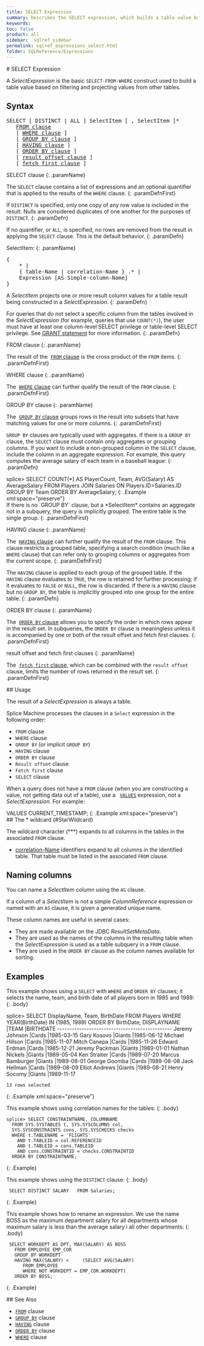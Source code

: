 ```yaml
---
title: SELECT Expression
summary: Describes the SELECT expression, which builds a table value based on filtering and projecting values from other tables.
keywords:
toc: false
product: all
sidebar:  sqlref_sidebar
permalink: sqlref_expressions_select.html
folder: SQLReference/Expressions
---
```

<section>
<div class="TopicContent" data-swiftype-index="true" markdown="1">
# SELECT Expression

A *SelectExpression* is the basic `SELECT-FROM-WHERE` construct used to
build a table value based on filtering and projecting values from other
tables.

## Syntax

<div class="fcnWrapperWide"><pre class="FcnSyntax">
SELECT [ DISTINCT | ALL ] SelectItem [ , SelectItem ]*
   <a href="sqlref_clauses_from.html">FROM clause</a>
   [ <a href="sqlref_clauses_where.html">WHERE clause</a> ]
   [ <a href="sqlref_clauses_groupby.html">GROUP BY clause</a> ]
   [ <a href="sqlref_clauses_having.html">HAVING clause</a> ]
   [ <a href="sqlref_clauses_orderby.html">ORDER BY clause</a> ]
   [ <a href="sqlref_clauses_resultoffset.html">result offset clause</a> ]
   [ <a href="sqlref_clauses_resultoffset.html">fetch first clause</a> ]</pre>

</div>
<div class="paramList" markdown="1">
SELECT clause
{: .paramName}

The `SELECT` clause contains a list of expressions and an optional
quantifier that is applied to the results of the `WHERE`
clause.
{: .paramDefnFirst}

If `DISTINCT` is specified, only one copy of any row value is included
in the result. Nulls are considered duplicates of one another for the
purposes of `DISTINCT`.
{: .paramDefn}

If no quantifier, or `ALL`, is specified, no rows are removed from the
result in applying the `SELECT` clause. This is the default behavior.
{: .paramDefn}

<div class="paramListNested" markdown="1">
SelectItem:
{: .paramName}

<div class="fcnWrapperWide"><pre class="FcnSyntax">
{
    * |
    { table-Name | correlation-Name } .* |
    Expression [AS Simple-column-Name]
}</pre>
</div>

A<em> SelectItem</em> projects one or more result column values for a
table result being constructed in a *SelectExpression*.
{: .paramDefn}

For queries that do not select a specific column from the tables
involved in the *SelectExpression* (for example, queries that use
`COUNT(*)`), the user must have at least one column-level SELECT
privilege or table-level SELECT privilege. See [GRANT
statement](sqlref_statements_grant.html) for more information.
{: .paramDefn}

</div>
FROM clause
{: .paramName}

The result of the &nbsp;[`FROM` clause](sqlref_clauses_from.html) is the cross
product of the `FROM` items.
{: .paramDefnFirst}

WHERE clause
{: .paramName}

The &nbsp;[`WHERE` clause](sqlref_clauses_where.html) can further qualify the
result of the `FROM` clause.
{: .paramDefnFirst}

GROUP BY clause
{: .paramName}

The &nbsp;[`GROUP BY` clause](sqlref_clauses_where.html) groups rows in the
result into subsets that have matching values for one or more columns.
{: .paramDefnFirst}

`GROUP BY` clauses are typically used with aggregates. If there is a
`GROUP BY` clause, the `SELECT` clause must contain *only* aggregates or
grouping columns. If you want to include a non-grouped column in the
`SELECT` clause, include the column in an aggregate expression. For
example, this query computes the average salary of each team in a
baseball league:
{: .paramDefn}

<div class="preWrapper" markdown="1">
    splice> SELECT COUNT(*) AS PlayerCount, Team, AVG(Salary) AS AverageSalary
       FROM Players JOIN Salaries ON Players.ID=Salaries.ID
       GROUP BY Team
       ORDER BY AverageSalary;
{: .Example xml:space="preserve"}

</div>
If there is no `GROUP BY` clause, but a *SelectItem* contains an
aggregate not in a subquery, the query is implicitly grouped. The entire
table is the single group.
{: .paramDefnFirst}

HAVING clause
{: .paramName}

The &nbsp;[`HAVING` clause](sqlref_clauses_having.html) can further qualify
the result of the `FROM` clause. This clause restricts a grouped table,
specifying a search condition (much like a `WHERE` clause) that can
refer only to grouping columns or aggregates from the current scope.
{: .paramDefnFirst}

The `HAVING` clause is applied to each group of the grouped table. If
the `HAVING` clause evaluates to `TRUE`, the row is retained for further
processing; if it evaluates to `FALSE` or `NULL`, the row is discarded.
If there is a `HAVING` clause but no `GROUP BY`, the table is implicitly
grouped into one group for the entire table.
{: .paramDefn}

ORDER BY clause
{: .paramName}

The &nbsp;[`ORDER BY` clause](sqlref_clauses_orderby.html) allows you to
specify the order in which rows appear in the result set. In subqueries,
the `ORDER BY` clause is meaningless unless it is accompanied by one or
both of the result offset and fetch first clauses.
{: .paramDefnFirst}

<span class="CodeItalicFont">result offset</span> and <span
class="CodeItalicFont">fetch first</span> clauses
{: .paramName}

The &nbsp;[`fetch first` clause](sqlref_clauses_resultoffset.html), which can
be combined with the `result offset` clause, limits the number of rows
returned in the result set.
{: .paramDefnFirst}

</div>
## Usage

The result of a *SelectExpression* is always a table.

Splice Machine processes the clauses in a `Select` expression in the
following order:

* `FROM` clause
* `WHERE` clause
* `GROUP BY` (or implicit `GROUP BY`)
* `HAVING` clause
* `ORDER BY` clause
* `Result offset` clause
* `Fetch first` clause
* `SELECT` clause

When a query does not have a `FROM` clause (when you are constructing a
value, not getting data out of a table), use a &nbsp;
[`VALUES`](sqlref_expressions_values.html) expression, not a
*SelectExpression*. For example:

<div class="preWrapper" markdown="1">
    VALUES CURRENT_TIMESTAMP;
{: .Example xml:space="preserve"}

</div>
## The * wildcard   {#StarWildcard}

The wildcard character (***) expands to all columns in the tables in the
associated `FROM` clause.

* [correlation-Name](sqlref_identifiers_types.html) identifiers expand to all
columns in the identified table. That table must be listed in the
associated `FROM` clause.

## Naming columns

You can name a *SelectItem* column using the `AS` clause.

If a column of a *SelectItem* is not a simple *ColumnReference*
expression or named with an `AS` clause, it is given a generated unique
name.

These column names are useful in several cases:

* They are made available on the JDBC *ResultSetMetaData*.
* They are used as the names of the columns in the resulting table when
  the *SelectExpression* is used as a table subquery in a `FROM` clause.
* They are used in the `ORDER BY` clause as the column names available
  for sorting.

## Examples

This example shows using a `SELECT` with `WHERE` and `ORDER BY` clauses;
it selects the name, team, and birth date of all players born in 1985
and 1989:
{: .body}

<div class="preWrapperWide" markdown="1">
    splice> SELECT DisplayName, Team, BirthDate
       FROM Players
       WHERE YEAR(BirthDate) IN (1985, 1989)
       ORDER BY BirthDate;
    DISPLAYNAME             |TEAM      |BIRTHDATE
    -----------------------------------------------
    Jeremy Johnson          |Cards     |1985-03-15
    Gary Kosovo             |Giants    |1985-06-12
    Michael Hillson         |Cards     |1985-11-07
    Mitch Canepa            |Cards     |1985-11-26
    Edward Erdman           |Cards     |1985-12-21
    Jeremy Packman          |Giants    |1989-01-01
    Nathan Nickels          |Giants    |1989-05-04
    Ken Straiter            |Cards     |1989-07-20
    Marcus Bamburger        |Giants    |1989-08-01
    George Goomba           |Cards     |1989-08-08
    Jack Hellman            |Cards     |1989-08-09
    Elliot Andrews          |Giants    |1989-08-21
    Henry Socomy            |Giants    |1989-11-17

    13 rows selected
{: .Example xml:space="preserve"}

</div>
This example shows using correlation names for the tables:
{: .body}

<div class="preWrapperWide" markdown="1">

    splice> SELECT CONSTRAINTNAME, COLUMNNAME
      FROM SYS.SYSTABLES t, SYS.SYSCOLUMNS col,
      SYS.SYSCONSTRAINTS cons, SYS.SYSCHECKS checks
      WHERE t.TABLENAME = 'FLIGHTS'
        AND t.TABLEID = col.REFERENCEID
        AND t.TABLEID = cons.TABLEID
        AND cons.CONSTRAINTID = checks.CONSTRAINTID
      ORDER BY CONSTRAINTNAME;
{: .Example}

This example shows using the `DISTINCT` clause:
{: .body}


     SELECT DISTINCT SALARY   FROM Salaries;
{: .Example}

This example shows how to rename an expression. We use the name BOSS as
the maximum department salary for all departments whose maximum salary
is less than the average salary i all other departments:
{: .body}


     SELECT WORKDEPT AS DPT, MAX(SALARY) AS BOSS
       FROM EMPLOYEE EMP_COR
       GROUP BY WORKDEPT
       HAVING MAX(SALARY) <     (SELECT AVG(SALARY)
          FROM EMPLOYEE
          WHERE NOT WORKDEPT = EMP_COR.WORKDEPT)
       ORDER BY BOSS;
{: .Example}

</div>
## See Also

* [`FROM`](sqlref_clauses_from.html) clause
* [`GROUP BY`](sqlref_clauses_groupby.html) clause
* [`HAVING`](sqlref_clauses_having.html) clause
* [`ORDER BY`](sqlref_clauses_orderby.html) clause
* [`WHERE`](sqlref_clauses_where.html) clause

</div>
</section>
